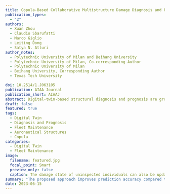 ```yaml
---
title: Copula-Based Collaborative Multistructure Damage Diagnosis and Prognosis for Fleet Maintenance Digital Twins
publication_types:
  - "2"
authors:
  - Xuan Zhou
  - Claudio Sbarufatti
  - Marco Giglio
  - Leiting Dong
  - Satya N. Atluri
author_notes:
  - Polytechnic University of Milan and Beihang University
  - Polytechnic University of Milan, Co-corresponding Author
  - Polytechnic University of Milan
  - Beihang University, Corresponding Author
  - Texas Tech University

doi: 10.2514/1.J063105
publication: AIAA Journal
publication_short: AIAAJ
abstract: Digital-twin-based structural diagnosis and prognosis are growing topics that have an important role in improving in-service safety and the economy. Current research focuses primarily on individual structures using Bayesian-based updating approaches, leaving little attention to the multiple similar structures at the fleet level. This study presents a novel copula-based approach for efficiently modeling multi-structure damage diagnosis and prognosis in a fleet. The proposed approach leverages the particle filter to model the damage growth in each structure and utilizes the copula function to capture the relationship of damage state between individuals as the joint probability distribution. The correlation parameters in the copula function are estimated based on the similarity of the predicted damage state and material parameters. Once an observation is available for a structure, the damage states of the structure and other structures in the fleet are updated via a copula-based updating step. The results from a hypothetical and an experiment dataset demonstrate that the proposed approach improves prediction accuracy compared to traditional individual-based methods and effectively controls uncertainties for each structure, even during intervals of no observations. This approach holds promise for integration into the fleet maintenance digital twin.
draft: false
featured: true
tags:
  - Digital Twin
  - Diagnosis and Prognosis
  - Fleet Maintenance
  - Aeronautical Structures
  - Copula
categories:
  - Digital Twin
  - Fleet Maintenance
image:
  filename: featured.jpg
  focal_point: Smart
  preview_only: false
  caption: The damage state of uninspected individuals can also be updated by the inspection of other individuals and the coupling of Copula functions.
summary: "The proposed approach improves prediction accuracy compared to traditional individual-based methods and effectively controls uncertainties for each structure, even during intervals of no observations."
date: 2023-06-15
---
```

